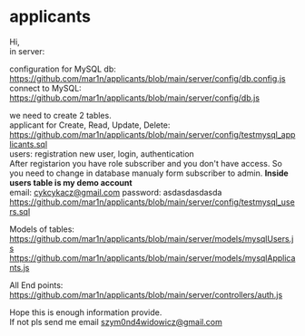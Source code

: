 ﻿# applicants
Hi,<br/>
in server:<br/>

configuration for MySQL db:<br/>
https://github.com/mar1n/applicants/blob/main/server/config/db.config.js<br/>
connect to MySQL:<br/>
https://github.com/mar1n/applicants/blob/main/server/config/db.js<br/>

we need to create 2 tables.<br/>
applicant for Create, Read, Update, Delete:<br/>
https://github.com/mar1n/applicants/blob/main/server/config/testmysql_applicants.sql<br/>
users: registration new user, login, authentication<br/>
After registarion you have role subscriber and you don't have access.
So you need to change in database manualy form subscriber to admin.
**Inside users table is my demo account**<br/>
email: cykcykacz@gmail.com
password: asdasdasdasda
https://github.com/mar1n/applicants/blob/main/server/config/testmysql_users.sql<br/>

Models of tables:<br/>
https://github.com/mar1n/applicants/blob/main/server/models/mysqlUsers.js<br/>
https://github.com/mar1n/applicants/blob/main/server/models/mysqlApplicants.js<br/>

All End points:<br/>
https://github.com/mar1n/applicants/blob/main/server/controllers/auth.js<br/>

Hope this is enough information provide.<br/>
If not pls send me email szym0nd4widowicz@gmail.com<br/>
